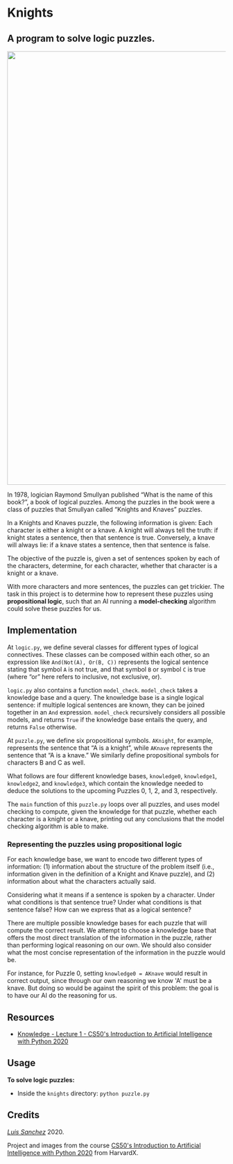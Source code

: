 # Knights

## A program to solve logic puzzles.

<img src="resources/knights_output.png" width="1000">

In 1978, logician Raymond Smullyan published “What is the name of this book?”, a book of logical puzzles. Among the puzzles in the book were a class of puzzles that Smullyan called “Knights and Knaves” puzzles.

In a Knights and Knaves puzzle, the following information is given: Each character is either a knight or a knave. A knight will always tell the truth: if knight states a sentence, then that sentence is true. Conversely, a knave will always lie: if a knave states a sentence, then that sentence is false.

The objective of the puzzle is, given a set of sentences spoken by each of the characters, determine, for each character, whether that character is a knight or a knave.

With more characters and more sentences, the puzzles can get trickier. The task in this project is to determine how to represent these puzzles using **propositional logic**, such that an AI running a **model-checking** algorithm could solve these puzzles for us.

## Implementation

At `logic.py`, we define several classes for different types of logical connectives. These classes can be composed within each other, so an expression like `And(Not(A), Or(B, C))` represents the logical sentence stating that symbol `A` is not true, and that symbol `B` or symbol `C` is true (where “or” here refers to inclusive, not exclusive, or).

`logic.py` also contains a function `model_check`. `model_check` takes a knowledge base and a query. The knowledge base is a single logical sentence: if multiple logical sentences are known, they can be joined together in an `And` expression. `model_check` recursively considers all possible models, and returns `True` if the knowledge base entails the query, and returns `False` otherwise.

At `puzzle.py`, we define six propositional symbols. `AKnight`, for example, represents the sentence that “A is a knight”, while `AKnave` represents the sentence that “A is a knave.” We similarly define propositional symbols for characters B and C as well.

What follows are four different knowledge bases, `knowledge0`, `knowledge1`, `knowledge2`, and `knowledge3`, which contain the knowledge needed to deduce the solutions to the upcoming Puzzles 0, 1, 2, and 3, respectively.

The `main` function of this `puzzle.py` loops over all puzzles, and uses model checking to compute, given the knowledge for that puzzle, whether each character is a knight or a knave, printing out any conclusions that the model checking algorithm is able to make.

### Representing the puzzles using propositional logic

For each knowledge base, we want to encode two different types of information: (1) information about the structure of the problem itself (i.e., information given in the definition of a Knight and Knave puzzle), and (2) information about what the characters actually said.

Considering what it means if a sentence is spoken by a character. Under what conditions is that sentence true? Under what conditions is that sentence false? How can we express that as a logical sentence?

There are multiple possible knowledge bases for each puzzle that will compute the correct result. We attempt to choose a knowledge base that offers the most direct translation of the information in the puzzle, rather than performing logical reasoning on our own. We should also consider what the most concise representation of the information in the puzzle would be.

For instance, for Puzzle 0, setting `knowledge0 = AKnave` would result in correct output, since through our own reasoning we know 'A' must be a knave. But doing so would be against the spirit of this problem: the goal is to have our AI do the reasoning for us.

## Resources
* [Knowledge - Lecture 1 - CS50's Introduction to Artificial Intelligence with Python 2020][cs50 lecture]

## Usage

**To solve logic puzzles:** 

* Inside the `knights` directory: `python puzzle.py`

## Credits
[*Luis Sanchez*][linkedin] 2020.

Project and images from the course [CS50's Introduction to Artificial Intelligence with Python 2020][cs50 ai] from HarvardX.

[cs50 lecture]: https://www.youtube.com/watch?v=LucW-p6zC5c&feature=youtu.be
[linkedin]: https://www.linkedin.com/in/luis-sanchez-13bb3b189/
[cs50 ai]: https://cs50.harvard.edu/ai/2020/

